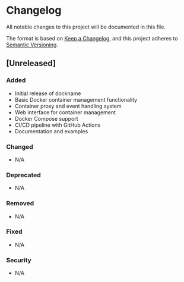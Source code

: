 # Changelog

All notable changes to this project will be documented in this file.

The format is based on [Keep a Changelog](https://keepachangelog.com/en/1.0.0/),
and this project adheres to [Semantic Versioning](https://semver.org/spec/v2.0.0.html).

## [Unreleased]

### Added
- Initial release of dockname
- Basic Docker container management functionality
- Container proxy and event handling system
- Web interface for container management
- Docker Compose support
- CI/CD pipeline with GitHub Actions
- Documentation and examples

### Changed
- N/A

### Deprecated
- N/A

### Removed
- N/A

### Fixed
- N/A

### Security
- N/A